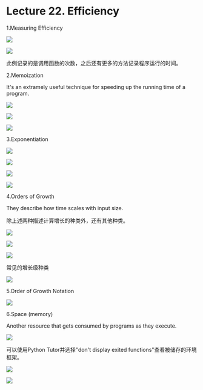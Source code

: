 # Lecture 22. Efficiency

1.Measuring Efficiency

![](image/image_qhM4xhym_b.png)

![](image/image_LGg4NKAjja.png)

此例记录的是调用函数的次数，之后还有更多的方法记录程序运行的时间。

2.Memoization

It's an extramely useful technique for speeding up the running time of a program.

![](image/image_0epMjBDHrY.png)

![](image/1677918937537_rI5BJnxDmB.png)

![](image/image_yRwMiVkZVk.png)

3.Exponentiation

![](image/image_AxWfi0gF_p.png)

![](image/image_nD-oINrhNR.png)

![](image/image_hYdnJkI3rn.png)

![](image/1677920252271_5BwjehN156.png)

4.Orders of Growth

They describe how time scales with input size.

除上述两种描述计算增长的种类外，还有其他种类。

![](image/image_If8VR3Rzpf.png)

![](image/image_fCOvojvQgA.png)

![](image/image_fXgkyruh4o.png)

常见的增长级种类

![](image/image_vlyUmRHE3t.png)

5.Order of Growth Notation

![](image/image_GuoNV2PZAq.png)

6.Space (memory)

Another resource that gets consumed by programs as they execute.

![](image/image_MzV4n6meX9.png)

可以使用Python Tutor并选择"don't display exited functions"查看被储存的环境框架。

![](image/1677934505825_QF-DCs1Zog.png)

![](image/image_Jrkjvyor2h.png)
